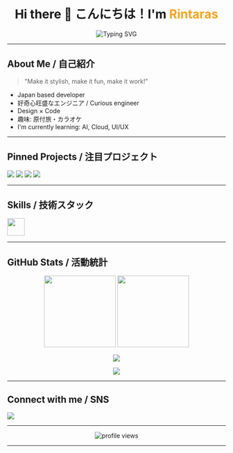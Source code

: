 <h1 align="center">Hi there 👋 こんにちは！I'm <span style="color:#F7A41D">Rintaras</span></h1>

<p align="center">
  <img src="https://readme-typing-svg.demolab.com?font=Fira+Code&size=28&pause=1000&color=F7A41D&center=true&vCenter=true&width=600&lines=Curious+Engineer+%F0%9F%92%A1;Design+%E2%9C%A8+Code;Always+Learning+%F0%9F%8C%8E;おしゃれな開発者%E2%9C%A8;Welcome+to+my+GitHub+profile!" alt="Typing SVG" />
</p>

---

## About Me / 自己紹介

> "Make it stylish, make it fun, make it work!"

- Japan based developer
- 好奇心旺盛なエンジニア / Curious engineer
- Design × Code
- 趣味: 原付旅・カラオケ
- I'm currently learning: AI, Cloud, UI/UX

---

##  Pinned Projects / 注目プロジェクト

<p align="left">
  <a href="https://github.com/Rintaras/LabLib"><img src="https://github-readme-stats.vercel.app/api/pin/?username=Rintaras&repo=LabLib&theme=tokyonight" /></a>
  <a href="https://github.com/Rintaras/indicator"><img src="https://github-readme-stats.vercel.app/api/pin/?username=Rintaras&repo=indicator&theme=tokyonight" /></a>
  <a href="https://github.com/Rintaras/AI-Answer-Generator"><img src="https://github-readme-stats.vercel.app/api/pin/?username=Rintaras&repo=AI-Answer-Generator&theme=tokyonight" /></a>
  <a href="https://github.com/Rintaras/Webcam-Object-Recognition"><img src="https://github-readme-stats.vercel.app/api/pin/?username=Rintaras&repo=Webcam-Object-Recognition&theme=tokyonight" /></a>
</p>

---

## Skills / 技術スタック

<p align="left">
  <img src="https://skillicons.dev/icons?i=ts,react,nextjs,nodejs,python,figma,aws,php" height="40" />
</p>

---

## GitHub Stats / 活動統計

<p align="center">
  <img src="https://github-readme-stats.vercel.app/api?username=Rintaras&show_icons=true&theme=tokyonight" height="165" />
  <img src="https://github-readme-stats.vercel.app/api/top-langs/?username=Rintaras&layout=compact&theme=tokyonight" height="165" />
</p>

<p align="center">
  <img src="https://github-profile-trophy.vercel.app/?username=Rintaras&theme=onedark&column=7" />
</p>

<p align="center">
  <img src="https://github-readme-activity-graph.cyclic.app/graph?username=Rintaras&theme=tokyo-night&bg_color=1a1b27&color=F7A41D&line=F7A41D&point=403d3d&area=true&hide_border=true" />
</p>

---

## Connect with me / SNS

<p align="left">
  <a href="https://twitter.com/Rintaras" target="_blank"><img src="https://img.shields.io/badge/Twitter-1DA1F2?style=for-the-badge&logo=twitter&logoColor=white" /></a>
</p>

---

<p align="center">
  <img src="https://komarev.com/ghpvc/?username=Rintaras&style=flat-square&color=blue" alt="profile views" />
</p>

---